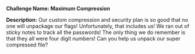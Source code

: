 **Challenge Name: Maximum Compression**

**Description:**
Our custom compression and security plan is so good that no one will unpackage our flags! Unfortunately, that includes us! We ran out of sticky notes to track all the passwords! The only thing we do remember is that they all were four digit numbers! Can you help us unpack our super compressed file?
